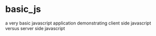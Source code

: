 # basic_js
a very basic javascript application demonstrating client side javascript versus server side javascript
